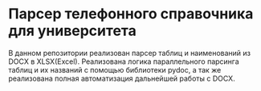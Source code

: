 # Парсер телефонного справочника для университета

В данном репозитории реализован парсер таблиц и наименований из DOCX в XLSX(Excel).
Реализована логика параллельного парсинга таблиц и их названий с помощью библиотеки pydoc, а так же реализована полная автоматизация дальнейшей работы с DOCX.
